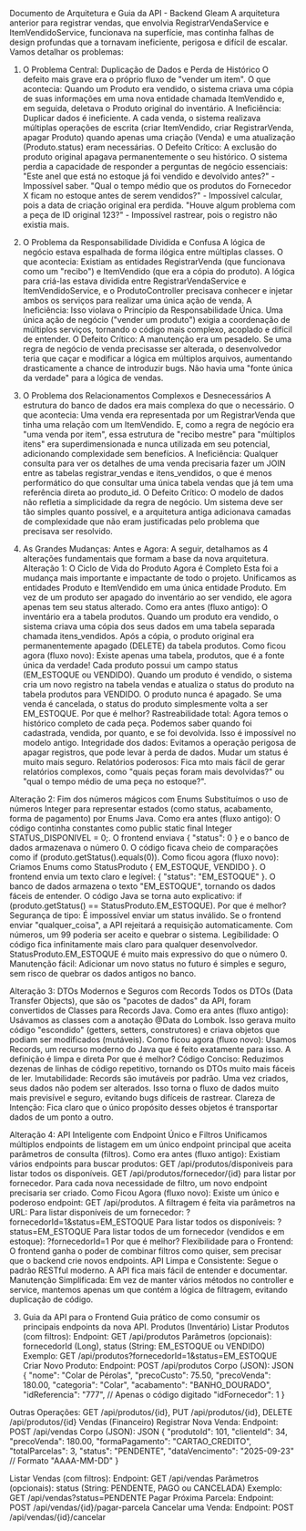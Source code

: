 Documento de Arquitetura e Guia da API - Backend Gleam
A arquitetura anterior para registrar vendas, que envolvia RegistrarVendaService e ItemVendidoService, funcionava na superfície, mas continha falhas de design profundas que a tornavam ineficiente, perigosa e difícil de escalar. Vamos detalhar os problemas:
1. O Problema Central: Duplicação de Dados e Perda de Histórico
O defeito mais grave era o próprio fluxo de "vender um item".
O que acontecia: Quando um Produto era vendido, o sistema criava uma cópia de suas informações em uma nova entidade chamada ItemVendido e, em seguida, deletava o Produto original do inventário.
A Ineficiência: Duplicar dados é ineficiente. A cada venda, o sistema realizava múltiplas operações de escrita (criar ItemVendido, criar RegistrarVenda, apagar Produto) quando apenas uma criação (Venda) e uma atualização (Produto.status) eram necessárias.
O Defeito Crítico: A exclusão do produto original apagava permanentemente o seu histórico. O sistema perdia a capacidade de responder a perguntas de negócio essenciais:
"Este anel que está no estoque já foi vendido e devolvido antes?" - Impossível saber.
"Qual o tempo médio que os produtos do Fornecedor X ficam no estoque antes de serem vendidos?" - Impossível calcular, pois a data de criação original era perdida.
"Houve algum problema com a peça de ID original 123?" - Impossível rastrear, pois o registro não existia mais.
2. O Problema da Responsabilidade Dividida e Confusa
A lógica de negócio estava espalhada de forma ilógica entre múltiplas classes.
O que acontecia: Existiam as entidades RegistrarVenda (que funcionava como um "recibo") e ItemVendido (que era a cópia do produto). A lógica para criá-las estava dividida entre RegistrarVendaService e ItemVendidoService, e o ProdutoController precisava conhecer e injetar ambos os serviços para realizar uma única ação de venda.
A Ineficiência: Isso violava o Princípio da Responsabilidade Única. Uma única ação de negócio ("vender um produto") exigia a coordenação de múltiplos serviços, tornando o código mais complexo, acoplado e difícil de entender.
O Defeito Crítico: A manutenção era um pesadelo. Se uma regra de negócio de venda precisasse ser alterada, o desenvolvedor teria que caçar e modificar a lógica em múltiplos arquivos, aumentando drasticamente a chance de introduzir bugs. Não havia uma "fonte única da verdade" para a lógica de vendas.
3. O Problema dos Relacionamentos Complexos e Desnecessários
A estrutura do banco de dados era mais complexa do que o necessário.
O que acontecia: Uma venda era representada por um RegistrarVenda que tinha uma relação com um ItemVendido. E, como a regra de negócio era "uma venda por item", essa estrutura de "recibo mestre" para "múltiplos itens" era superdimensionada e nunca utilizada em seu potencial, adicionando complexidade sem benefícios.
A Ineficiência: Qualquer consulta para ver os detalhes de uma venda precisaria fazer um JOIN entre as tabelas registrar_vendas e itens_vendidos, o que é menos performático do que consultar uma única tabela vendas que já tem uma referência direta ao produto_id.
O Defeito Crítico: O modelo de dados não refletia a simplicidade da regra de negócio. Um sistema deve ser tão simples quanto possível, e a arquitetura antiga adicionava camadas de complexidade que não eram justificadas pelo problema que precisava ser resolvido.


1. As Grandes Mudanças: Antes e Agora:
A seguir, detalhamos as 4 alterações fundamentais que formam a base da nova arquitetura.
Alteração 1: O Ciclo de Vida do Produto Agora é Completo
Esta foi a mudança mais importante e impactante de todo o projeto.
Unificamos as entidades Produto e ItemVendido em uma única entidade Produto. Em vez de um produto ser apagado do inventário ao ser vendido, ele agora apenas tem seu status alterado.
Como era antes (fluxo antigo):
O inventário era a tabela produtos.
Quando um produto era vendido, o sistema criava uma cópia dos seus dados em uma tabela separada chamada itens_vendidos.
Após a cópia, o produto original era permanentemente apagado (DELETE) da tabela produtos.
Como ficou agora (fluxo novo):
Existe apenas uma tabela, produtos, que é a fonte única da verdade!
Cada produto possui um campo status (EM_ESTOQUE ou VENDIDO).
Quando um produto é vendido, o sistema cria um novo registro na tabela vendas e atualiza o status do produto na tabela produtos para VENDIDO. O produto nunca é apagado.
Se uma venda é cancelada, o status do produto simplesmente volta a ser EM_ESTOQUE.
Por que é melhor?
Rastreabilidade total: Agora temos o histórico completo de cada peça. Podemos saber quando foi cadastrada, vendida, por quanto, e se foi devolvida. Isso é impossível no modelo antigo.
Integridade dos dados: Evitamos a operação perigosa de apagar registros, que pode levar à perda de dados. Mudar um status é muito mais seguro.
Relatórios poderosos: Fica mto mais fácil de gerar relatórios complexos, como "quais peças foram mais devolvidas?" ou "qual o tempo médio de uma peça no estoque?".

Alteração 2: Fim dos números mágicos com Enums
Substituímos o uso de números Integer para representar estados (como status, acabamento, forma de pagamento) por Enums Java.
Como era antes (fluxo antigo):
O código continha constantes como public static final Integer STATUS_DISPONIVEL = 0;.
O frontend enviava { "status": 0 } e o banco de dados armazenava o número 0.
O código ficava cheio de comparações como if (produto.getStatus().equals(0)).
Como ficou agora (fluxo novo):
Criamos Enums como StatusProduto { EM_ESTOQUE, VENDIDO }.
O frontend envia um texto claro e legível: { "status": "EM_ESTOQUE" }.
O banco de dados armazena o texto "EM_ESTOQUE", tornando os dados fáceis de entender.
O código Java se torna auto explicativo: if (produto.getStatus() == StatusProduto.EM_ESTOQUE).
Por que é melhor?
Segurança de tipo: É impossível enviar um status inválido. Se o frontend enviar "qualquer_coisa", a API rejeitará a requisição automaticamente. Com números, um 99 poderia ser aceito e quebrar o sistema.
Legibilidade: O código fica infinitamente mais claro para qualquer desenvolvedor. StatusProduto.EM_ESTOQUE é muito mais expressivo do que o número 0.
Manutenção fácil: Adicionar um novo status no futuro é simples e seguro, sem risco de quebrar os dados antigos no banco.

Alteração 3: DTOs Modernos e Seguros com Records
Todos os DTOs (Data Transfer Objects), que são os "pacotes de dados" da API, foram convertidos de Classes para Records Java.
Como era antes (fluxo antigo):
Usávamos as classes com a anotação @Data do Lombok. Isso gerava muito código "escondido" (getters, setters, construtores) e criava objetos que podiam ser modificados (mutáveis).
Como ficou agora (fluxo novo):
Usamos Records, um recurso moderno do Java que é feito exatamente para isso. A definição é limpa e direta
Por que é melhor?
Código Conciso: Reduzimos dezenas de linhas de código repetitivo, tornando os DTOs muito mais fáceis de ler.
Imutabilidade: Records são imutáveis por padrão. Uma vez criados, seus dados não podem ser alterados. Isso torna o fluxo de dados muito mais previsível e seguro, evitando bugs difíceis de rastrear.
Clareza de Intenção: Fica claro que o único propósito desses objetos é transportar dados de um ponto a outro.

Alteração 4: API Inteligente com Endpoint Único e Filtros
Unificamos múltiplos endpoints de listagem em um único endpoint principal que aceita parâmetros de consulta (filtros).
Como era antes (fluxo antigo):
Existiam vários endpoints para buscar produtos:
GET /api/produtos/disponiveis para listar todos os disponíveis.
GET /api/produtos/fornecedor/{id} para listar por fornecedor.
Para cada nova necessidade de filtro, um novo endpoint precisaria ser criado.
Como Ficou Agora (fluxo novo):
Existe um único e poderoso endpoint: GET /api/produtos. A filtragem é feita via parâmetros na URL:
Para listar disponíveis de um fornecedor: ?fornecedorId=1&status=EM_ESTOQUE
Para listar todos os disponíveis: ?status=EM_ESTOQUE
Para listar todos de um fornecedor (vendidos e em estoque): ?fornecedorId=1
Por que é melhor?
Flexibilidade para o Frontend: O frontend ganha o poder de combinar filtros como quiser, sem precisar que o backend crie novos endpoints.
API Limpa e Consistente: Segue o padrão RESTful moderno. A API fica mais fácil de entender e documentar.
Manutenção Simplificada: Em vez de manter vários métodos no controller e service, mantemos apenas um que contém a lógica de filtragem, evitando duplicação de código.

3. Guia da API para o Frontend
Guia prático de como consumir os principais endpoints da nova API.
Produtos (Inventário)
Listar Produtos (com filtros):
Endpoint: GET /api/produtos
Parâmetros (opcionais): fornecedorId (Long), status (String: EM_ESTOQUE ou VENDIDO)
Exemplo: GET /api/produtos?fornecedorId=1&status=EM_ESTOQUE
Criar Novo Produto:
Endpoint: POST /api/produtos
Corpo (JSON):
JSON
{
  "nome": "Colar de Pérolas",
  "precoCusto": 75.50,
  "precoVenda": 180.00,
  "categoria": "Colar",
  "acabamento": "BANHO_DOURADO",
  "idReferencia": "777", // Apenas o código digitado
  "idFornecedor": 1
}




Outras Operações: GET /api/produtos/{id}, PUT /api/produtos/{id}, DELETE /api/produtos/{id}
Vendas (Financeiro)
Registrar Nova Venda:
Endpoint: POST /api/vendas
Corpo (JSON):
JSON
{
  "produtoId": 101,
  "clienteId": 34,
  "precoVenda": 180.00,
  "formaPagamento": "CARTAO_CREDITO",
  "totalParcelas": 3,
  "status": "PENDENTE",
  "dataVencimento": "2025-09-23" // Formato "AAAA-MM-DD"
}




Listar Vendas (com filtros):
Endpoint: GET /api/vendas
Parâmetros (opcionais): status (String: PENDENTE, PAGO ou CANCELADA)
Exemplo: GET /api/vendas?status=PENDENTE
Pagar Próxima Parcela:
Endpoint: POST /api/vendas/{id}/pagar-parcela
Cancelar uma Venda:
Endpoint: POST /api/vendas/{id}/cancelar


